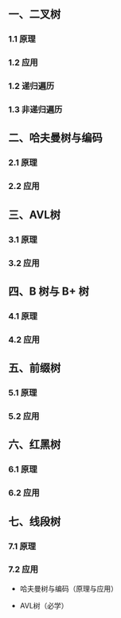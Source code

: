 ## 一、二叉树

### 1.1 原理

### 1.2 应用

### 1.2 递归遍历

### 1.3 非递归遍历 

## 二、哈夫曼树与编码

### 2.1 原理

### 2.2 应用

## 三、AVL树

### 3.1 原理

### 3.2 应用

## 四、B 树与 B+ 树

### 4.1 原理

### 4.2 应用

## 五、前缀树

### 5.1 原理

### 5.2 应用

## 六、红黑树

### 6.1 原理

### 6.2 应用

## 七、线段树

### 7.1 原理

### 7.2 应用



- 哈夫曼树与编码（原理与应用）

- AVL树（必学）

  